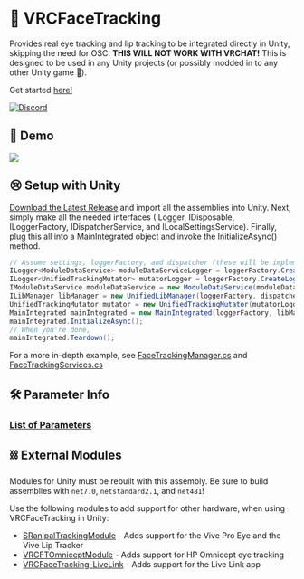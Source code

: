 # 👀 VRCFaceTracking

Provides real eye tracking and lip tracking to be integrated directly in Unity, skipping the need for OSC. **THIS WILL NOT WORK WITH VRCHAT!** This is designed to be used in any Unity projects (or possibly modded in to any other Unity game 👀).

Get started [here!](https://docs.vrcft.io/docs/intro/getting-started)

[![Discord](https://discord.com/api/guilds/849300336128032789/widget.png)](https://discord.gg/Fh4FNehzKn)

## 🎥 Demo

[![](https://i.imgur.com/iQkw12C.jpg)](https://youtu.be/ZTVnh8aaf9U)

## 😢 Setup with Unity

[Download the Latest Release](https://github.com/TigersUniverse/VRCFaceTracking/releases/latest) and import all the assemblies into Unity. Next, simply make all the needed interfaces (ILogger, IDisposable, ILoggerFactory, IDispatcherService, and ILocalSettingsService). Finally, plug this all into a MainIntegrated object and invoke the InitializeAsync() method.

```cs
// Assume settings, loggerFactory, and dispatcher (these will be implemented for your needs)
ILogger<ModuleDataService> moduleDataServiceLogger = loggerFactory.CreateLogger<ModuleDataService>();
ILogger<UnifiedTrackingMutator> mutatorLogger = loggerFactory.CreateLogger<UnifiedTrackingMutator>();
IModuleDataService moduleDataService = new ModuleDataService(moduleDataServiceLogger);
ILibManager libManager = new UnifiedLibManager(loggerFactory, dispatcher, moduleDataService);
UnifiedTrackingMutator mutator = new UnifiedTrackingMutator(mutatorLogger, dispatcher, settings);
MainIntegrated mainIntegrated = new MainIntegrated(loggerFactory, libManager, mutator);
mainIntegrated.InitializeAsync();
// When you're done,
mainIntegrated.Teardown();
```

For a more in-depth example, see [FaceTrackingManager.cs](https://github.com/TigersUniverse/Hypernex.Unity/blob/main/Assets/Scripts/ExtendedTracking/FaceTrackingManager.cs) and [FaceTrackingServices.cs](https://github.com/TigersUniverse/Hypernex.Unity/blob/main/Assets/Scripts/ExtendedTracking/FaceTrackingServices.cs)

## 🛠 Parameter Info

### [List of Parameters](https://docs.vrcft.io/docs/tutorial-avatars/tutorial-avatars-extras/parameters/)

## ⛓ External Modules

Modules for Unity must be rebuilt with this assembly. Be sure to build assemblies with `net7.0`, `netstandard2.1`, and `net481`!

Use the following modules to add support for other hardware, when using VRCFaceTracking in Unity:

* [SRanipalTrackingModule](https://github.com/TigersUniverse/SRanipalTrackingModule) - Adds support for the Vive Pro Eye and the Vive Lip Tracker
* [VRCFTOmniceptModule](https://github.com/TigersUniverse/VRCFTOmniceptModule) - Adds support for HP Omnicept eye tracking
* [VRCFaceTracking-LiveLink](https://github.com/TigersUniverse/VRCFaceTracking-LiveLink) - Adds support for the Live Link app
